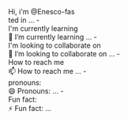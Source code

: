 <div> Hi, i'm @Enesco-fas</div> ted in ...
-<div>I'm currently learning</div> 🌱 I’m currently learning ...
-<div>I'm looking to collaborate on</div> 💞️ I’m looking to collaborate on ...
-<div>How to reach me</div> 📫 How to reach me ...
-<div>pronouns:</div> 😄 Pronouns: ...
-<div>Fun fact:</div> ⚡ Fun fact: ...

<!---
Enesco-fas/Enesco-fas is a ✨ special ✨ repository because its `README.md` (this file) appears on your GitHub profile.
You can click the Preview link to take a look at your changes.
--->
